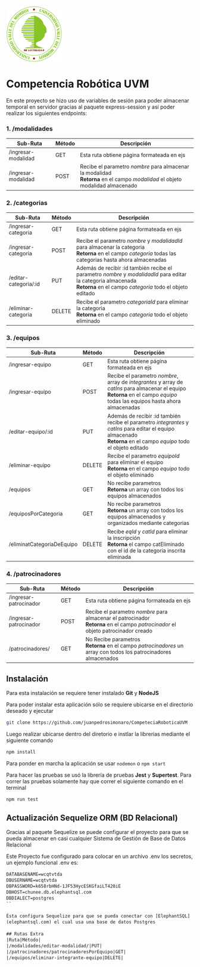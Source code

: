 
![Logo UVM](public/LOGOUVM.png)

# Competencia Robótica UVM

En este proyecto se hizo uso de variables de sesión para poder almacenar temporal en servidor gracias al paquete express-session y así poder realizar los siguientes endpoints:

### 1. /modalidades
|Sub-Ruta|Método|Descripción|
|---|---|---|
|/ingresar-modalidad|GET|Esta ruta obtiene página formateada en ejs|
|/ingresar-modalidad|POST|Recibe el parametro _nombre_ para almacenar la modalidad <br> **Retorna** en el campo _modalidad_ el objeto modalidad almacenado |

### 2. /categorias
|Sub-Ruta|Método|Descripción|
|---|---|---|
|/ingresar-categoria|GET|Esta ruta obtiene página formateada en ejs|
|/ingresar-categoria|POST|Recibe el parametro _nombre_ y _modalidadId_ para almacenar la categoria <br> **Retorna** en el campo _categoria_ todas las categorias hasta ahora almacenadas|
|/editar-categoria/:id|PUT|Además de recibir :id también recibe el parametro _nombre_ y _modalidadId_ para editar la categoria almacenada <br> **Retorna** en el campo _categoria_ todo el objeto editado|
|/eliminar-categoria|DELETE| Recibe el parametro _categoriaId_ para eliminar la categoria <br> **Retorna** en el campo _categoria_ todo el objeto eliminado |

### 3. /equipos

|Sub-Ruta|Método|Descripción|
|---|---|---|
|/ingresar-equipo|GET|Esta ruta obtiene página formateada en ejs|
|/ingresar-equipo|POST|Recibe el parametro _nombre_, array de _integrantes_ y array de _catIns_ para almacenar el equipo <br> **Retorna** en el campo _equipo_ todas las equipos hasta ahora almacenadas|
|/editar-equipo/:id|PUT|Además de recibir :id también recibe el parametro _integrantes_ y _catIns_ para editar el equipo almacenado <br> **Retorna** en el campo _equipo_ todo el objeto editado|
|/eliminar-equipo|DELETE|Recibe el parametro _equipoId_ para eliminar el equipo <br> **Retorna** en el campo _equipo_ todo el objeto eliminado |
|/equipos|GET|No recibe parametros <br> **Retorna** un array con todos los equipos almacenados |
|/equiposPorCategoria|GET|No recibe parametros <br> **Retorna** un array con todos los equipos almacenados y organizados mediante categorias |
|/eliminatCategoriaDeEquipo|DELETE| Recibe _eqId_ y _catId_ para eliminar la inscripción <br> **Retorna** el campo catEliminado con el id de la categoria inscrita eliminada |

### 4. /patrocinadores

|Sub-Ruta|Método|Descripción|
|---|---|---|
|/ingresar-patrocinador|GET|Esta ruta obtiene página formateada en ejs|
|/ingresar-patrocinador|POST|Recibe el parametro _nombre_ para almacenar el patrocinador <br> **Retorna** en el campo _patrocinador_ el objeto patrocinador creado|
|/patrocinadores/|GET|No Recibe parametros <br> **Retorna** en el campo _patrocinadores_ un array con todos los patrocinadores almacenados|



## Instalación

Para esta instalación se requiere tener instalado **Git** y **NodeJS**

Para poder instalar esta aplicación sólo se requiere ubicarse en el directorio deseado y ejecutar 

```bash
git clone https://github.com/juanpedrosimonaro/CompeteciaRoboticaUVM
```

Luego realizar ubicarse dentro del diretorio e instlar la librerias mediante el siguiente comando

```bash
npm install
```
Para ponder en marcha la aplicación se usar <code>nodemon</code> o <code>npm start</code>

Para hacer las pruebas se usó la librería de pruebas **Jest** y **Supertest**. Para correr las pruebas solamente hay que correr el siguiente comando en el terminal

```bash
npm run test
```
## Actualización Sequelize ORM (BD Relacional)

Gracias al paquete Sequelize se puede configurar el proyecto para que se pueda almacenar en casi cualquier Sistema de Gestión de Base de Datos Relacional

Este Proyecto fue configurado para colocar en un archivo .env los secretos, un ejemplo funcional .env es:

```
DATABASENAME=wcqtvtda
DBUSERNAME=wcqtvtda
DBPASSWORD=k658rbHNd-1JF53HycESKGfaiLT420iE
DBHOST=chunee.db.elephantsql.com
DBDIALECT=postgres
``

Ésta configura Sequelize para que se pueda conectar con [ElephantSQL](elephantsql.com) el cual usa una base de datos Postgres

## Rutas Extra
|Ruta|Método|
|/modalidades/editar-modalidad/|PUT|
|/patrocinadores/patrocinadoresPorEquipo|GET|
|/equipos/eliminar-integrante-equipo|DELETE|
